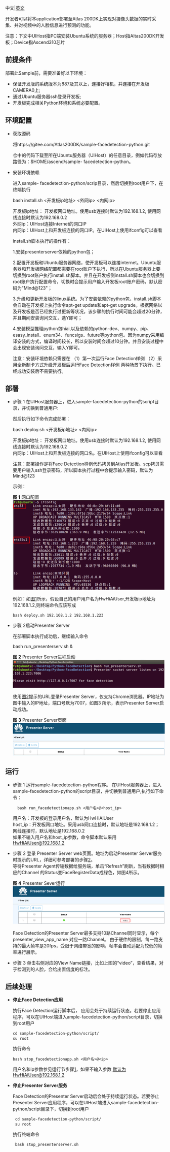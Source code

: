 中文|[英文](README.md)

开发者可以将本application部署至Atlas 200DK上实现对摄像头数据的实时采集、并对视频中的人脸信息进行预测的功能。


注意：下文中UIHost指PC端安装Ubuntu系统的服务器；Host指Altas200DK开发板；Device指Ascend310芯片

## 前提条件

部署此Sample前，需要准备好以下环境：

-   保证开发版的系统版本为887及其以上，连接好相机，并连接在开发板CAMERA0上;    
-   通过Ubuntu服务器ssh登录开发板;   
-   开发板完成相关Python环境和系统必要配置。

## 环境配置
-   获取源码

   	将https://gitee.com/Atlas200DK/sample-facedetection-python.git   

   	仓中的代码下载至所在Ubuntu服务器（UIHost）的任意目录，例如代码存放路径为：$HOME/ascend/sample-	facedetection-python。

-   安装环境依赖

    进入sample-	facedetection-python/scrip目录，然后切换到root用户下，在终端执行
    
	bash install.sh <开发板ip地址> <外网ip> <内网ip> 
    
	开发板ip地址：  开发板网口地址。使用usb连接时默认为192.168.1.2, 使用网线连接时默认为192.168.0.2     
    外网ip：UIHost连接Internet的网口IP     
    内网ip：UIHost上和开发板连接的网口IP。在UIHost上使用ifconfig可以查看  
	
	install.sh脚本执行的操作有：
	
	1.安装presenterserver依赖的python包；    
	
	2.配置开发板和Ubuntu服务器网络，使开发板可以连接internet。Ubuntu服务器和开发板网络配置都需要在root账户下执行，所以在Ubuntu服务器上要切换到root账户执行install.sh脚本。并且在开发板侧install.sh脚本也会切换到root账户执行配置命令，切换时会提示用户输入开发板root账户密码，默认密码为"Mind@123"；   
	
	3.升级和更新开发板的linux系统。为了安装依赖的python包，install.sh脚本会自动在开发板上执行命令apt-get update和apt-get upgrade。根据网络以及开发板是否已经执行过更新等状况，该步骤的执行时间可能会超过20分钟，并且期间安装询问交互，选Y即可；
	
	4.安装模型推理python包hiai,以及依赖的python-dev、numpy、pip、esasy_install、enum34、funcsigs、future等python包。因为numpy采用编译安装的方式，编译时间较长，所以安装时间会超过10分钟。并且安装过程中会出现安装询问交互，输入Y即可。
	
	注意：安装环境依赖只需要在
	（1）第一次运行Face Detection样例
	（2）采用全新制卡方式升级开发板后运行Face Detection样例
	两种场景下执行。已经成功安装后不需要执行。
	  


## 部署<a name="zh-cn_topic_0167071573_section7994174585917"></a>    
        
-   步骤 1 在UIHost服务器上，进入sample-facedetection-python的script目录，并切换到普通用户:

	然后执行如下命令完成部署：

	bash deploy.sh <开发板ip地址> <内网ip>  
   
	开发板ip地址：  开发板网口地址。使用usb连接时默认为192.168.1.2, 使用网线连接时默认为192.168.0.2          
        内网ip：UIHost上和开发板连接的网口名。在UIHost上使用ifconfig可以查看  
	  
	注意：部署操作是将Face Detection样例代码拷贝到Atlas开发板。scp拷贝需要用户输入ssh登录密码，所以脚本执行过程中会提示输入密码，默认为Mind@123    
       
    
	示例：

	**图 1**  网口配置<a name="zh-cn_topic_0167071573_fig184321447181017"></a>  
	![](doc/source/img/ifconfig.png "网口配置图")
	
	例如：如[图1](#zh-cn_topic_0167071573_fig184321447181017)所示，假设自己的用户用户名为HwHiAiUser,开发板ip地址为192.168.1.2,则终端命令应该写成

        bash deploy.sh 192.168.1.2 192.168.1.223

	
-   步骤 2<a name="zh-cn_topic_0167071573_fig184321447181030"></a>启动Presenter Server

	在部署脚本执行成功后，继续输入命令
	
	bash run_presenterserv.sh &

	**图 2**  Presenter Server进程启动<a name="zh-cn_topic_0167071573_fig184321447181018"></a>  
	![](doc/source/img/PresenterServerStartup.png "Presenter Server进程启动")  
	
	使用[图2](#zh-cn_topic_0167071573_fig184321447181018)提示的URL登录Presenter Server，仅支持Chrome浏览器。IP地址为图中输入的IP地址，端口号默为7007，如图3<a name="zh-cn_topic_0167071573_fig184321447181019"></a>  所示，表示Presenter Server启动成功。    
	
	**图 3**  Presenter Server页面<a name="zh-cn_topic_0167071573_fig184321447181019"></a>  
	![](doc/source/img/PresenterServerWeb.png "Presenter Server页面")  	


## 运行
-   步骤 1<a name="zh-cn_topic_0167071573_fig184321447181032"></a> 运行sample-facedetection-python程序。
       在UIHost服务器上，进入sample-facedetection-python的script目录，并切换到普通用户,执行如下命令：
	
          bash run_facedetectionapp.sh <用户名>@<host_ip>            
	 
       用户名：开发板的登录用户名，默认为HwHiAiUser   
       host_ip：开发板网口地址。采用usb网口连接时，默认地址是192.168.1.2； 网线连接时，默认地址是192.168.0.2    
       如果不输入用户名和host_ip参数，命令脚本默认采用 HwHiAiUser@192.168.1.2    
        
-   步骤 2 登录 Presenter Server web页面。地址为启动Presenter Server服务时提示的URL，详细可参考部署的步骤[2](#zh-cn_topic_0167071573_fig184321447181030)。    
	等待Presenter Agent传输数据给服务端，单击“Refresh”刷新，当有数据时相应的Channel 的Status变FaceRegisterData成绿色，如图4所示。

	**图 4**  Presenter Sever运行<a name="zh-cn_topic_0167071573_fig184321447181020"></a>  
    ![](doc/source/img/PresenterServerRun.png "Presenter Server运行.png")  

	Face Detection的Presenter Server最多支持10路Channel同时显示，每个 presenter_view_app_name 对应一路Channel。
	由于硬件的限制，每一路支持的最大帧率是20fps，受限于网络带宽的影响，帧率会自动适配为较低的帧率进行展示。
-   步骤 3 单击右侧对应的View Name链接，比如上图的“video”，查看结果，对于检测到的人脸，会给出置信度的标注。

## 后续处理

-   **停止Face Detection应用**	
	
	执行Face Detection运行脚本后， 应用会处于持续运行状态。若要停止应用程序，可以在UIHost端进入ample-facedetection-python/script目录，切换到root用户
    
        cd sample-facedetection-python/script/
        su root
	
	执行命令
        
        bash stop_facedetectionapp.sh <用户名>@<ip> 
	
	用户名和ip参数参见运行节步骤[1](#zh-cn_topic_0167071573_fig184321447181032)，如果不输入参数 默认为HwHiAiUser@192.168.1.2

-   **停止Presenter Server服务**

       Face Detection的Presenter Server启动后会处于持续运行状态。若要停止Presenter Server应用程序，可以在UIHost端进入sample-facedetection-python/script目录下，切换到root用户
	  	  
         cd sample-facedetection-python/script/    
         su root
  
       执行终端命令
    
         bash stop_presenterserver.sh   

